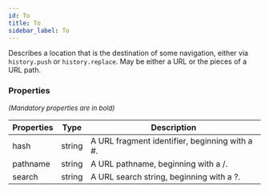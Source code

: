 ```yaml
---
id: To
title: To
sidebar_label: To
---
```


Describes a location that is the destination of some navigation, either via  
`history.push` or `history.replace`. May be either a URL or the pieces of a  
URL path.

### Properties

<font size="2"><i>(Mandatory properties are in bold)</i></font>

| Properties | Type | Description |
| --------- | ---- | ----------- |
| hash | string | A URL fragment identifier, beginning with a #. |
| pathname | string | A URL pathname, beginning with a /. |
| search | string | A URL search string, beginning with a ?. |
